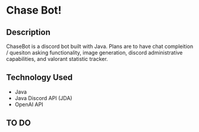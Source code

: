 # Chase Bot!

## Description
ChaseBot is a discord bot built with Java. Plans are to have chat compleition / quesiton asking functionality, image generation, discord administrative capabilities, and valorant statistic tracker.

## Technology Used
- Java
- Java Discord API (JDA)
- OpenAI API

## TO DO